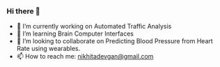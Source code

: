 ### Hi there 👋
- 🔭 I’m currently working on Automated Traffic Analysis
- 🌱 I’m learning Brain Computer Interfaces
- 👯 I’m looking to collaborate on Predicting Blood Pressure from Heart Rate using wearables.
- 📫 How to reach me: nikhitadevgan@gmail.com

<!--
**nikhita19/nikhita19** is a ✨ _special_ ✨ repository because its `README.md` (this file) appears on your GitHub profile.

Here are some ideas to get you started:

- 🔭 I’m currently working on Brain Computer Interfaces
- 🌱 I’m currently learning 
- 👯 I’m looking to collaborate on ...
- 🤔 I’m looking for help with ...
- 💬 Ask me about ...
- 📫 How to reach me: ...
- 😄 Pronouns: ...
- ⚡ Fun fact: ...
-->
